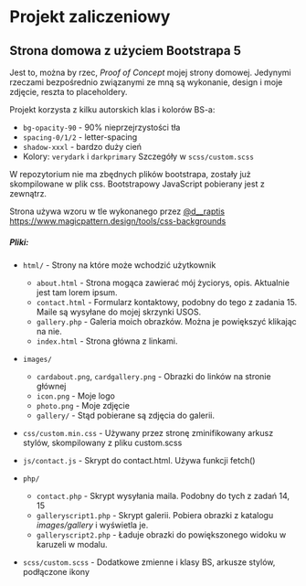 # Projekt zaliczeniowy
## Strona domowa z użyciem Bootstrapa 5

Jest to, można by rzec, *Proof of Concept* mojej strony domowej.
Jedynymi rzeczami bezpośrednio związanymi ze mną są wykonanie, design i moje zdjęcie, reszta to placeholdery.

Projekt korzysta z kilku autorskich klas i kolorów BS-a:
  - `bg-opacity-90` - 90% nieprzejrzystości tła
  - `spacing-0/1/2` - letter-spacing
  - `shadow-xxxl` - bardzo duży cień
  - Kolory: `verydark` i `darkprimary`
Szczegóły w `scss/custom.scss`

W repozytorium nie ma zbędnych plików bootstrapa, zostały już skompilowane w plik css.
Bootstrapowy JavaScript pobierany jest z zewnątrz.

Strona używa wzoru w tle wykonanego przez [@d__raptis](https://twitter.com/d__raptis) https://www.magicpattern.design/tools/css-backgrounds

##### Pliki:
- `html/` - Strony na które może wchodzić użytkownik
  - `about.html` - Strona mogąca zawierać mój życiorys, opis. Aktualnie jest tam lorem ipsum.
  - `contact.html` - Formularz kontaktowy, podobny do tego z zadania 15. Maile są wysyłane do mojej skrzynki USOS.
  - `gallery.php` - Galeria moich obrazków. Można je powiększyć klikając na nie.
  - `index.html` - Strona główna z linkami.

- `images/`
  - `cardabout.png`, `cardgallery.png` - Obrazki do linków na stronie głównej
  - `icon.png` - Moje logo
  - `photo.png` - Moje zdjęcie
  - `gallery/` - Stąd pobierane są zdjęcia do galerii.
- `css/custom.min.css` - Używany przez stronę zminifikowany arkusz stylów, skompilowany z pliku custom.scss

- `js/contact.js` - Skrypt do contact.html. Używa funkcji fetch()

- `php/`
  - `contact.php` - Skrypt wysyłania maila. Podobny do tych z zadań 14, 15
  - `galleryscript1.php` - Skrypt galerii. Pobiera obrazki z katalogu *images/gallery* i wyświetla je.
  - `galleryscript2.php` - Ładuje obrazki do powiększonego widoku w karuzeli w modalu.

- `scss/custom.scss` - Dodatkowe zmienne i klasy BS, arkusze stylów, podłączone ikony
